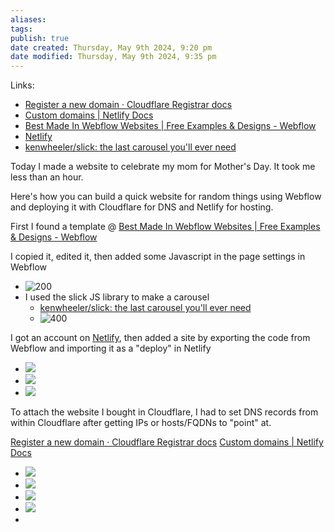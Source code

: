 ```yaml
---
aliases: 
tags: 
publish: true
date created: Thursday, May 9th 2024, 9:20 pm
date modified: Thursday, May 9th 2024, 9:35 pm
---
```


Links:
- [Register a new domain · Cloudflare Registrar docs](https://developers.cloudflare.com/registrar/get-started/register-domain/)
- [Custom domains | Netlify Docs](https://docs.netlify.com/domains-https/custom-domains/) 
- [Best Made In Webflow Websites | Free Examples & Designs - Webflow](https://webflow.com/made-in-webflow/made-in-webflow)
- [Netlify](https://www.netlify.com/)
- [kenwheeler/slick: the last carousel you'll ever need](https://github.com/kenwheeler/slick) 

Today I made a website to celebrate my mom for Mother's Day.  It took me less than an hour.

Here's how you can build a quick website for random things using Webflow and deploying it with Cloudflare for DNS and Netlify for hosting.

First I found a template @ [Best Made In Webflow Websites | Free Examples & Designs - Webflow](https://webflow.com/made-in-webflow/made-in-webflow) 

I copied it, edited it, then added some Javascript in the page settings in Webflow 

- ![200](IMG-20240509213552663.png)
- I used the slick JS library to make a carousel
	- [kenwheeler/slick: the last carousel you'll ever need](https://github.com/kenwheeler/slick)
	- ![400](IMG-20240509213552720.png)

I got an account on [Netlify](https://www.netlify.com/), then added a site by exporting the code from Webflow and importing it as a "deploy" in Netlify

- ![](IMG-20240509213552759.png)
- ![](IMG-20240509213552796.png)
- ![](IMG-20240509213552837.png)

To attach the website I bought in Cloudflare, I had to set DNS records from within Cloudflare after getting IPs or hosts/FQDNs to "point" at.

[Register a new domain · Cloudflare Registrar docs](https://developers.cloudflare.com/registrar/get-started/register-domain/)
[Custom domains | Netlify Docs](https://docs.netlify.com/domains-https/custom-domains/) 

- ![](IMG-20240509213552876.png)
- ![](IMG-20240509213552917.png)
- ![](IMG-20240509213552951.png)
- ![](IMG-20240509213552984.png)
- 